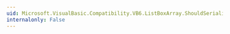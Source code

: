 ```yaml
---
uid: Microsoft.VisualBasic.Compatibility.VB6.ListBoxArray.ShouldSerializeIndex(System.Windows.Forms.ListBox)
internalonly: False
---
```

